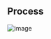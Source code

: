 ## Process
![image]([https://media.github.khoury.northeastern.edu/user/14507/files/59cdf471-eb69-4f43-b08c-d13b30069ab4](https://mermaid.ink/img/pako:eNqNU8Fu2zAM_RVCQG_ND-QQoLWdLIXTpMmwHeQeOIu2BdiSIcnbiqb_PslyOndrsflgPJHvPVGk9MxKLYgtWdXqH2WDxkGhwH83fIdSPcJisTqTcmQgybeAprZnuOUHNJYg0V2HSkAuFcGNqYfOM-1jNLgNUkj4d2ylQEcgVT-4KZmMvmPqDCk_EgpITl_eZKWa8mueStu3-ASZMdpAruvLJum4STSCHl1zhowfjC7J2mAIKTp8y51sJ_aGb8gB_Sypd1Ir6LwQawrnXqzyKMxG4adYpaPOl-JGxgq2IejXJcH4b3QryNgov9SlB-dPHje841-N9Oro_A_5pdS5wSYq7yIl55kSk9l6rMjXfHUVlmCHb7XBvgF6Df2m7fhW2aGqZCn9zMLwQkv_ot3zrEPZxsa_R9hPhM9TW2AnrZWqfo974Dm5cJM-dHu4MP7H7sj3sS8f2p14uAJr2dKfHFJixLtZz-5neD_Dhxl-mOHjDJ8iZtesI-MbIvyLeg5jKZhrqKOCLT0UVOHQuoIV6sVTcXD69KRKtnRmoGs29OGdpBL92Dq2rLC1r9FMSKfNFHz5BdTMHZQ?type=png)https://mermaid.ink/img/pako:eNqNU8Fu2zAM_RVCQG_ND-QQoLWdLIXTpMmwHeQeOIu2BdiSIcnbiqb_PslyOndrsflgPJHvPVGk9MxKLYgtWdXqH2WDxkGhwH83fIdSPcJisTqTcmQgybeAprZnuOUHNJYg0V2HSkAuFcGNqYfOM-1jNLgNUkj4d2ylQEcgVT-4KZmMvmPqDCk_EgpITl_eZKWa8mueStu3-ASZMdpAruvLJum4STSCHl1zhowfjC7J2mAIKTp8y51sJ_aGb8gB_Sypd1Ir6LwQawrnXqzyKMxG4adYpaPOl-JGxgq2IejXJcH4b3QryNgov9SlB-dPHje841-N9Oro_A_5pdS5wSYq7yIl55kSk9l6rMjXfHUVlmCHb7XBvgF6Df2m7fhW2aGqZCn9zMLwQkv_ot3zrEPZxsa_R9hPhM9TW2AnrZWqfo974Dm5cJM-dHu4MP7H7sj3sS8f2p14uAJr2dKfHFJixLtZz-5neD_Dhxl-mOHjDJ8iZtesI-MbIvyLeg5jKZhrqKOCLT0UVOHQuoIV6sVTcXD69KRKtnRmoGs29OGdpBL92Dq2rLC1r9FMSKfNFHz5BdTMHZQ?type=png)
